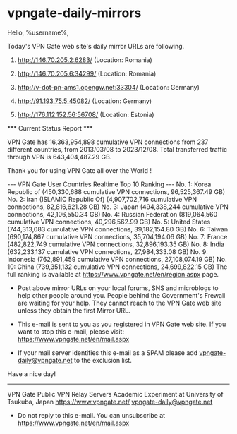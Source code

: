 # vpngate-daily-mirrors

Hello, %username%,

Today's VPN Gate web site's daily mirror URLs are following.

1. http://146.70.205.2:6283/
   (Location: Romania)

2. http://146.70.205.6:34299/
   (Location: Romania)

3. http://v-dot-pn-ams1.opengw.net:33304/
   (Location: Germany)

4. http://91.193.75.5:45082/
   (Location: Germany)

5. http://176.112.152.56:56708/
   (Location: Estonia)


*** Current Status Report ***

VPN Gate has 16,363,954,898 cumulative VPN connections from 237 different countries, from 2013/03/08 to 2023/12/08.
Total transferred traffic through VPN is 643,404,487.29 GB.

Thank you for using VPN Gate all over the World !


--- VPN Gate User Countries Realtime Top 10 Ranking ---
No. 1: Korea Republic of (450,330,688 cumulative VPN connections, 96,525,367.49 GB)
No. 2: Iran (ISLAMIC Republic Of) (4,907,702,716 cumulative VPN connections, 82,816,621.28 GB)
No. 3: Japan (494,338,244 cumulative VPN connections, 42,106,550.34 GB)
No. 4: Russian Federation (819,064,560 cumulative VPN connections, 40,296,562.99 GB)
No. 5: United States (744,313,083 cumulative VPN connections, 39,182,154.80 GB)
No. 6: Taiwan (690,174,867 cumulative VPN connections, 35,704,194.06 GB)
No. 7: France (482,822,749 cumulative VPN connections, 32,896,193.35 GB)
No. 8: India (632,233,137 cumulative VPN connections, 27,984,333.08 GB)
No. 9: Indonesia (762,891,459 cumulative VPN connections, 27,108,074.19 GB)
No. 10: China (739,351,132 cumulative VPN connections, 24,699,822.15 GB)
The full ranking is available at https://www.vpngate.net/en/region.aspx page.


* Post above mirror URLs on your local forums, SNS and microblogs
  to help other people around you.
  People behind the Government's Frewall are waiting for your help.
  They cannot reach to the VPN Gate web site
  unless they obtain the first Mirror URL.

* This e-mail is sent to you as you registered in VPN Gate web site.
  If you want to stop this e-mail, please visit:
  https://www.vpngate.net/en/mail.aspx

* If your mail server identifies this e-mail as a SPAM
  please add vpngate-daily@vpngate.net to the exclusion list.

Have a nice day!

------------------------------------------------------
VPN Gate Public VPN Relay Servers
Academic Experiment at University of Tsukuba, Japan
https://www.vpngate.net/
vpngate-daily@vpngate.net
* Do not reply to this e-mail.
  You can unsubscribe at https://www.vpngate.net/en/mail.aspx


